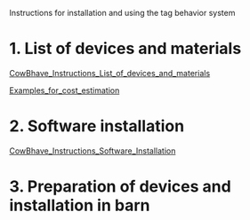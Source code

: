 Instructions for installation and using the tag behavior system

# 1. List of devices and materials

[CowBhave_Instructions_List_of_devices_and_materials](CowBhave_Instructions_List_of_devices_and_materials_v01.pdf)

[Examples_for_cost_estimation](Examples_for_cost_estimation.xlsx)

# 2. Software installation
[CowBhave_Instructions_Software_Installation](CowBhave_Instructions_Software_Installation_v01.pdf)

# 3. Preparation of devices and installation in barn

